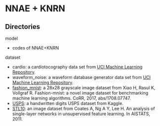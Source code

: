 # NNAE + KNRN
## Directories
model
- codes of NNAE+KNRN

dataset 
- cardio: a cardiotocography data set from [UCI Machine Learning Repository](http://archive.ics.uci.edu/ml/index.php).
- waveform_noise: a waveform database generator data set from [UCI Machine Learning Repository](http://archive.ics.uci.edu/ml/index.php).
- [fashion_mnist](https://arxiv.org/abs/1708.07747): a 28x28 grayscale image dataset from Xiao H, Rasul K, Vollgraf R. Fashion-mnist: a novel image dataset for benchmarking machine learning algorithms. CoRR, 2017, abs/1708.07747.
- [USPS](https://www.kaggle.com/datasets/bistaumanga/usps-dataset): a handwritten digits USPS dataset from Kaggle.
- [STL10](https://proceedings.mlr.press/v15/coates11a.html): an image dataset from Coates A, Ng A Y, Lee H. An analysis of single-layer networks in unsupervised feature learning. In AISTATS, 2011.
